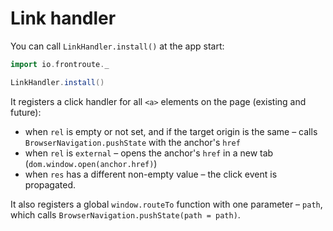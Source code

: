 # Link handler

You can call `LinkHandler.install()` at the app start:

```scala
import io.frontroute._

LinkHandler.install()
```

It registers a click handler for all `<a>` elements on the page (existing and future):
* when `rel` is empty or not set, and if the target origin is the same – calls `BrowserNavigation.pushState` with the anchor's `href`
* when `rel` is `external` – opens the anchor's `href` in a new tab (`dom.window.open(anchor.href)`)
* when `res` has a different non-empty value – the click event is propagated.

It also registers a global `window.routeTo` function with one parameter – `path`, which calls `BrowserNavigation.pushState(path = path)`.
